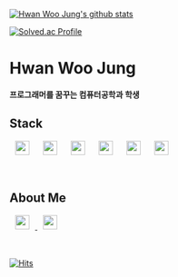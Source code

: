 
[![Hwan Woo Jung's github stats](https://github-readme-stats.vercel.app/api?username=sossont&show_icons=true)](https://github.com/sossont/github-readme-stats)<br>

[![Solved.ac Profile](http://mazassumnida.wtf/api/v2/generate_badge?boj=sossont)](https://solved.ac/sossont/)


# Hwan Woo Jung

**프로그래머를 꿈꾸는 컴퓨터공학과 학생**
<br>
## Stack

  <img src="https://img.shields.io/badge/Python-3766AB?style=flat-square&logo=Python&logoColor=white" 
  style ="height:25px; margin-left:10px; margin-right:10px;t ext-align: center;"/>
  <img src="https://img.shields.io/badge/Javascript-yellow?style=flat-square&logo=JavaScript"
  style ="height:25px; margin-left:10px; margin-right:10px; text-align: center;"/>
  <img src="https://img.shields.io/badge/C++-blue?style=flat-square&logo=C%2B%2B"
  style ="height:25px; margin-left:10px; margin-right:10px; text-align: center;"/>
  <img src="https://img.shields.io/badge/Swift-orange?style=flat-square&logo=Swift&logoColor=white"
  style ="height:25px; margin-left:10px; margin-right:10px; text-align: center;"/>
  <img src="https://img.shields.io/badge/Java-007396?style=flat-square&logo=Swift&logoColor=white"
  style ="height:25px; margin-left:10px; margin-right:10px; text-align: center;"/>
  <img src="https://img.shields.io/badge/Go-00ADD8?style=flat-square&logo=Swift&logoColor=white"
  style ="height:25px; margin-left:10px; margin-right:10px; text-align: center;"/>

<br>

## About Me
<a href="https://velog.io/@sossont">
  <img src="http://img.shields.io/badge/-Velog-green?style=flat-square&logo=Vine"
  style ="height:25px; margin-left:10px; margin-right:10px; text-align: center;"/>
</a>
<a href="https://www.instagram.com/0o_hwan/">
  <img src="http://img.shields.io/badge/-Instagram-violet?style=flat-square&logo=Instagram"
  style ="height:25px; margin-left:10px; margin-right:10px; text-align: center;"/>
</a>
<br>
<br>
<br>

[![Hits](https://hits.seeyoufarm.com/api/count/incr/badge.svg?url=https%3A%2F%2Fgithub.com%2Fsossont&count_bg=%232184C4&title_bg=%23555555&icon=github.svg&icon_color=%23E7E7E7&title=hits&edge_flat=true)](https://hits.seeyoufarm.com)
